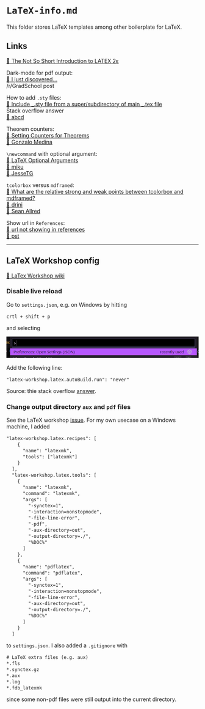 # `LaTeX-info.md`

This folder stores LaTeX templates among other boilerplate for LaTeX.

## Links

[📝 The Not So Short Introduction to LATEX 2ε](https://gking.harvard.edu/files/lshort2.pdf)

Dark-mode for pdf output:  
[👥 I just discovered...](https://www.reddit.com/r/GradSchool/comments/cmfxjm/i_just_discovered_how_to_make_darkmode_pdfs_in/)  
/r/GradSchool post

How to add `.sty` files:  
[👥 Include _.sty file from a super/subdirectory of main _.tex file](https://stackoverflow.com/a/5994232)  
Stack overflow answer  
[👤 abcd](https://stackoverflow.com/users/3730911/abcd)

Theorem counters:  
[🥞 Setting Counters for Theorems](https://tex.stackexchange.com/a/173353)  
[👤 Gonzalo Medina](https://tex.stackexchange.com/users/3954/gonzalo-medina)

`\newcommand` with optional argument:  
[🥞 LaTeX Optional Arguments](https://stackoverflow.com/a/1812224)  
[👤 miku](https://stackoverflow.com/users/89391/miku)  
[👤 JesseTG](https://stackoverflow.com/users/1089957/jessetg)

`tcolorbox` versus `mdframed`:  
[🥞 What are the relative strong and weak points between tcolorbox and mdframed?](https://tex.stackexchange.com/a/139912)  
[👤 drini](https://tex.stackexchange.com/users/4453/drini)  
[👤 Sean Allred](https://tex.stackexchange.com/users/17423/sean-allred)

Show url in `References`:  
[🥞 url not showing in references](https://tex.stackexchange.com/a/171453`)  
[👤 pst](https://tex.stackexchange.com/users/48251/pst)

---

## LaTeX Workshop config

[📝 LaTex Workshop wiki](https://github.com/James-Yu/LaTeX-Workshop/wiki/)

### Disable live reload

Go to `settings.json`, e.g. on Windows by hitting

```
crtl + shift + p
```

and selecting

![`settings.json`](../Images/settings-json.png)

Add the following line:

```
"latex-workshop.latex.autoBuild.run": "never"
```

Source: thie stack overflow [answer](https://stackoverflow.com/a/55912235).

### Change output directory `aux` and `pdf` files

See the LaTeX workshop [issue](https://github.com/James-Yu/LaTeX-Workshop/issues/548). For my own usecase on a Windows machine, I added

```
"latex-workshop.latex.recipes": [
    {
      "name": "latexmk",
      "tools": ["latexmk"]
    }
  ],
  "latex-workshop.latex.tools": [
    {
      "name": "latexmk",
      "command": "latexmk",
      "args": [
        "-synctex=1",
        "-interaction=nonstopmode",
        "-file-line-error",
        "-pdf",
        "-aux-directory=out",
        "-output-directory=./",
        "%DOC%"
      ]
    },
    {
      "name": "pdflatex",
      "command": "pdflatex",
      "args": [
        "-synctex=1",
        "-interaction=nonstopmode",
        "-file-line-error",
        "-aux-directory=out",
        "-output-directory=./",
        "%DOC%"
      ]
    }
  ]
```

to `settings.json`. I also added a `.gitignore` with

```
# LaTeX extra files (e.g. aux)
*.fls
*.synctex.gz
*.aux
*.log
*.fdb_latexmk
```

since some non-pdf files were still output into the current directory.
